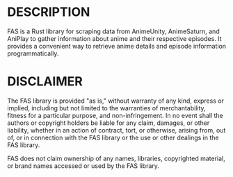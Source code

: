 # DESCRIPTION

FAS is a Rust library for scraping data from AnimeUnity, AnimeSaturn, and AniPlay to gather information about anime and their respective episodes. It provides a convenient way to retrieve anime details and episode information programmatically.

# DISCLAIMER

The FAS library is provided "as is," without warranty of any kind, express or implied, including but not limited to the warranties of merchantability, fitness for a particular purpose, and non-infringement. In no event shall the authors or copyright holders be liable for any claim, damages, or other liability, whether in an action of contract, tort, or otherwise, arising from, out of, or in connection with the FAS library or the use or other dealings in the FAS library.

FAS does not claim ownership of any names, libraries, copyrighted material, or brand names accessed or used by the FAS library.
